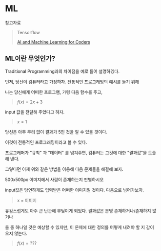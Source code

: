 ML
===

참고자료

>Tensorflow
>
>[AI and Machine Learning for Coders](https://www.oreilly.com/library/view/ai-and-machine/9781492078180/)


ML이란 무엇인가?
---
Traditional Programming과의 차이점을 예로 들어 설명하겠다.

먼저, 당신이 컴퓨터라고 가정하자. 전통적인 프로그래밍의 예시를 들기 위해

나는 당신에게 어떠한 프로그램, 가령 다음 함수를 주고,

> $f(x) = 2x + 3$

input 값을 전달해 주었다고 하자.
> $x = 1$

당신은 아무 무리 없이 결과가 5인 것을 알 수 있을 것이다.

이것이 전통적인 프로그래밍이라고 볼 수 있다.

프로그래머가 "규칙" 과 "데이터" 를 넘겨주면, 컴퓨터는 그것에 대한 "결과값"을 도출해 낸다.


그렇다면 이제 위와 같은 방법을 이용해 다음 문제들을 해결해 보자.

500x500px 이미지에서 사람이 존재하는지 판별하시오


input값은 당연하게도 입력받은 어떠한 이미지일 것이다. 다음으로 넘어가보자.

> x = 이미지

유감스럽게도 아주 큰 난관에 부딫이게 되었다. 결과값은 분명 존재하거나/존재하지 않거나

둘 중 하나일 것은 예상할 수 있지만, 이 문제에 대한 정의를 어떻게 내려야 할 지 감이 오지 않는다.

> $f(x) = ???$
 

